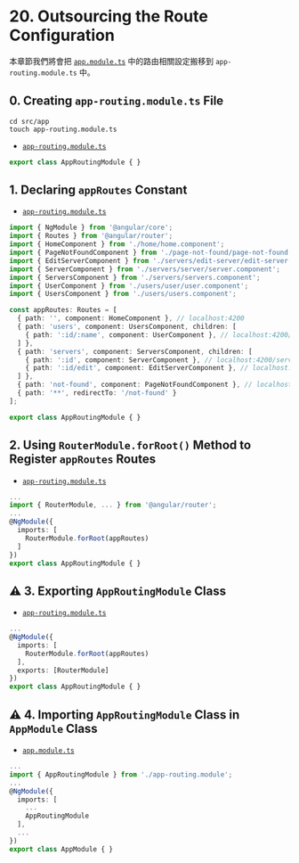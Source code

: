 # 20. Outsourcing the Route Configuration

本章節我們將會把 [`app.module.ts`](../../routing-app/src/app/app.module.ts) 中的路由相關設定搬移到 `app-routing.module.ts` 中。

## 0. Creating `app-routing.module.ts` File

```shell
cd src/app
touch app-routing.module.ts
```

- [`app-routing.module.ts`](../../routing-app/src/app/app-routing.module.ts)

```typescript
export class AppRoutingModule { }
```

## 1. Declaring `appRoutes` Constant

- [`app-routing.module.ts`](../../routing-app/src/app/app-routing.module.ts)

```typescript
import { NgModule } from '@angular/core';
import { Routes } from '@angular/router';
import { HomeComponent } from './home/home.component';
import { PageNotFoundComponent } from './page-not-found/page-not-found.component';
import { EditServerComponent } from './servers/edit-server/edit-server.component';
import { ServerComponent } from './servers/server/server.component';
import { ServersComponent } from './servers/servers.component';
import { UserComponent } from './users/user/user.component';
import { UsersComponent } from './users/users.component';

const appRoutes: Routes = [
  { path: '', component: HomeComponent }, // localhost:4200
  { path: 'users', component: UsersComponent, children: [
    { path: ':id/:name', component: UserComponent }, // localhost:4200/users/:id/:name
  ] },
  { path: 'servers', component: ServersComponent, children: [
    { path: ':id', component: ServerComponent }, // localhost:4200/servers/:id
    { path: ':id/edit', component: EditServerComponent }, // localhost:4200/servers/:id/edit
  ] },
  { path: 'not-found', component: PageNotFoundComponent }, // localhost:4200/not-found,
  { path: '**', redirectTo: '/not-found' }
];

export class AppRoutingModule { }
```

## 2. Using `RouterModule.forRoot()` Method to Register `appRoutes` Routes

- [`app-routing.module.ts`](../../routing-app/src/app/app-routing.module.ts)

```typescript
...
import { RouterModule, ... } from '@angular/router';
...
@NgModule({
  imports: [
    RouterModule.forRoot(appRoutes)
  ]
})
export class AppRoutingModule { }
```

## ⚠️ 3. Exporting `AppRoutingModule` Class

- [`app-routing.module.ts`](../../routing-app/src/app/app-routing.module.ts)

```typescript
...
@NgModule({
  imports: [
    RouterModule.forRoot(appRoutes)
  ],
  exports: [RouterModule]
})
export class AppRoutingModule { }
```

## ⚠️ 4. Importing `AppRoutingModule` Class in `AppModule` Class

- [`app.module.ts`](../../routing-app/src/app/app.module.ts)

```typescript
...
import { AppRoutingModule } from './app-routing.module';
...
@NgModule({
  imports: [
    ...
    AppRoutingModule
  ],
  ...
})
export class AppModule { }
```